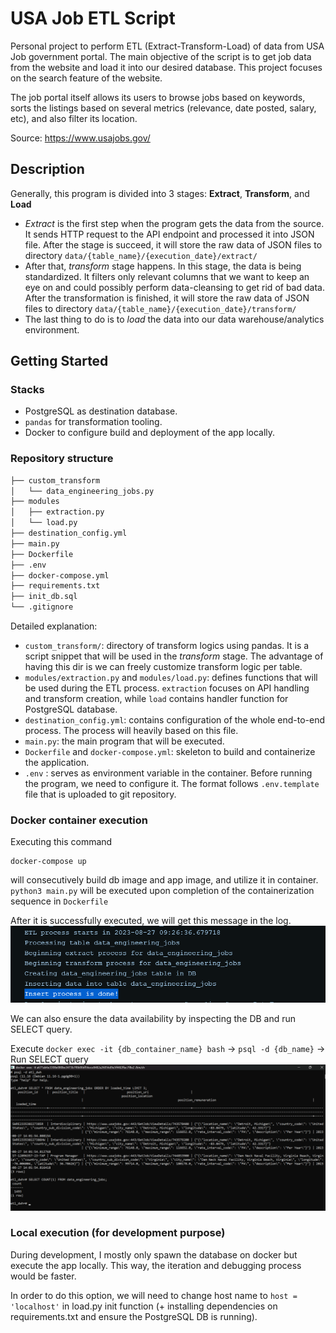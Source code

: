 # USA Job ETL Script

Personal project to perform ETL (Extract-Transform-Load) of data from USA Job government portal. The main objective of the script is to get job data from the website and load it into our desired database. This project focuses on the search feature of the website.

The job portal itself allows its users to browse jobs based on keywords, sorts the listings based on several metrics (relevance, date posted, salary, etc), and also filter its location.

Source: https://www.usajobs.gov/

## Description
Generally, this program is divided into 3 stages: **Extract**, **Transform**, and **Load**
- *Extract* is the first step when the program gets the data from the source. It sends HTTP request to the API endpoint and processed it into JSON file. After the stage is succeed, it will store the raw data of JSON files to directory `data/{table_name}/{execution_date}/extract/`
- After that, *transform* stage happens. In this stage, the data is being standardized. It filters only relevant columns that we want to keep an eye on and could possibly perform data-cleansing to get rid of bad data. After the transformation is finished, it will store the raw data of JSON files to directory `data/{table_name}/{execution_date}/transform/`
- The last thing to do is to *load* the data into our data warehouse/analytics environment.

## Getting Started

### Stacks
- PostgreSQL as destination database.
- `pandas` for transformation tooling.
- Docker to configure build and deployment of the app locally.

### Repository structure
```bash
├── custom_transform
│   └── data_engineering_jobs.py
├── modules
│   ├── extraction.py
│   └── load.py
├── destination_config.yml
├── main.py
├── Dockerfile
├── .env
├── docker-compose.yml
├── requirements.txt
├── init_db.sql
└── .gitignore
```
Detailed explanation:
- `custom_transform/`: directory of transform logics using pandas. It is a script snippet that will be used in the *transform* stage. The advantage of having this dir is we can freely customize transform logic per table.
- `modules/extraction.py` and `modules/load.py`: defines functions that will be used during the ETL process. `extraction` focuses on API handling and transform creation, while `load` contains handler function for PostgreSQL database.
- `destination_config.yml`: contains configuration of the whole end-to-end process. The process will heavily based on this file.
- `main.py`: the main program that will be executed.
- `Dockerfile` and `docker-compose.yml`: skeleton to build and containerize the application.
- `.env` : serves as environment variable in the container. Before running the program, we need to configure it. The format follows `.env.template` file that is uploaded to git repository.

### Docker container execution
Executing this command
```
docker-compose up
```
will consecutively build db image and app image, and utilize it in container. `python3 main.py` will be executed upon completion of the containerization sequence in `Dockerfile`

After it is successfully executed, we will get this message in the log.
![Alt text](img/image.png)

We can also ensure the data availability by inspecting the DB and run SELECT query.

Execute `docker exec -it {db_container_name} bash` -> `psql -d {db_name}` -> Run SELECT query
![Alt text](img/image-1.png)

### Local execution (for development purpose)
During development, I mostly only spawn the database on docker but execute the app locally. This way, the iteration and debugging process would be faster. 

In order to do this option, we will need to change host name to `host = 'localhost'` in load.py init function (+ installing dependencies on requirements.txt and ensure the PostgreSQL DB is running).